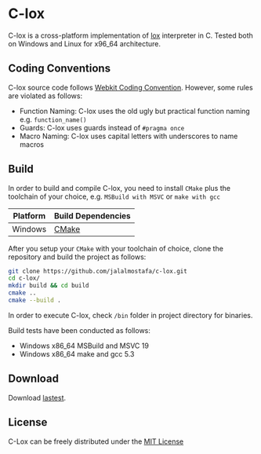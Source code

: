 # C-lox

 C-lox is a cross-platform implementation of [lox](http://craftinginterpreters.com/the-lox-language.html) interpreter in C. Tested both on Windows and Linux for x96_64 architecture.

## Coding Conventions

C-lox source code follows [Webkit Coding Convention](https://webkit.org/code-style-guidelines/). However, some rules are violated as follows:

* Function Naming: C-lox uses the old ugly but practical function naming e.g. `function_name()`
* Guards: C-lox uses guards instead of `#pragma once`
* Macro Naming: C-lox uses capital letters with underscores to name macros

## Build

In order to build and compile C-lox, you need to install `CMake` plus the toolchain of your choice, e.g. `MSBuild with MSVC` or `make with gcc`

| Platform | Build Dependencies |
| -------- | ------------------ |
| Windows  | [CMake](https://cmake.org/) |

After you setup your `CMake` with your toolchain of choice, clone the repository and build the project as follows:

```bash
git clone https://github.com/jalalmostafa/c-lox.git
cd c-lox/
mkdir build && cd build
cmake ..
cmake --build .
```

In order to execute C-lox, check `/bin` folder in project directory for binaries.

Build tests have been conducted as follows:

* Windows x86_64 MSBuild and MSVC 19
* Windows x86_64 make and gcc 5.3

## Download

Download [lastest](https://github.com/jalalmostafa/c-lox/releases).

## License

C-Lox can be freely distributed under the [MIT License](https://github.com/jalalmostafa/c-lox/blob/master/LICENSE)
